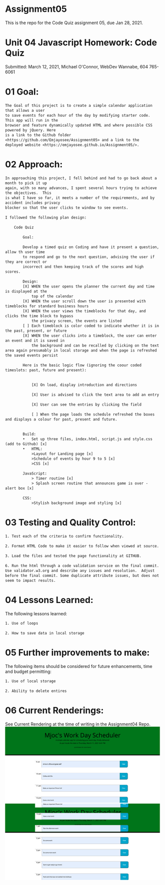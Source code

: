 # Assignment05
This is the repo for the Code Quiz assignment 05, due Jan 28, 2021.


# Unit 04 Javascript Homework: Code Quiz

Submitted: March 12, 2021, Michael O'Connor, WebDev Wannabe, 604 765-6061

# 01 Goal: 

    The Goal of this project is to create a simple calendar application that allows a user 
    to save events for each hour of the day by modifying starter code. This app will run in the 
    browser and feature dynamically updated HTML and where possible CSS powered by jQuery. Here 
    is a link to the Github folder <https://github.com/Emjayosee/Assignment05> and a link to the 
    deployed website <https://emjayosee.github.io/Assignment05/>.

# 02 Approach:

    In approaching this project, I fell behind and had to go back about a month to pick it up 
    again, with so many advances, I spent several hours trying to achieve the objectives.  This 
    is what I have so far, it meets a number of the requirements, and by accident includes privacy 
    blocker so that the user clicks te window to see events.  

    I followed the following plan design:

        Code Quiz

            Goal:

            Develop a timed quiz on Coding and have it present a question, allow th user time 
            to respond and go to the next question, advising the user if they are correct or 
            incorrect and then keeping track of the scores and high scores.

            Design:
            [X]	WHEN the user opens the planner the current day and time is displayed at the 
                top of the calendar
            [X]	WHEN the user scroll down the user is presented with timeblocks for standard business hours
            [X] WHEN the user views the timeblocks for that day, and clicks the time block to bypass 
                the privacy screen, the events are listed
            [ ] Each timeblock is color coded to indicate whether it is in the past, present, or future
            [X] WHEN the user clicks into a timeblock, the user can enter an event and it is saved in 
                the background and can be recalled by clicking on the text area again presumably in local storage and when the page is refreshed the saved events persist   
            
            Here is the basic logic flow (ignoring the coour coded timeslots: past, future and present):


                [X] On load, display introduction and directions

                [X] User is advised to click the text area to add an entry

                [X] User can see the entries by clicking the field

                [ ] When the page loads the schedule refreshed the boxes and displays a colour for past, present and future.


            Build:
            •	Set up three files, index.html, script.js and style.css (add to Github) [x]
            •	HTML:
                >Layout for Landing page [x]
                >Schedule of events by hour 9 to 5 [x]
                >CSS [x]

            JavaScript: 
                > Timer routine [x]
                > Splash screen routine that announces game is over - alert box [x]
            
            CSS:
                >Stylish background image and styling [x]
            


# 03 Testing and Quality Control:

    1. Test each of the criteria to confirm functionality.

    2. Format HTML Code to make it easier to follow when viewed at source.

    3. Load the files and tested the page functionality at GITHUB.

    6. Run the html through a code validation service on the final commit.  Use validator.w3.org and describe any issues and resolution.  Adjust before the final commit. Some duplicate attribute issues, but does not seem to impact results.

# 04 Lessons Learned:

The following lessons learned:

    1. Use of loops

    2. How to save data in local storage


# 05 Further improvements to make:

The following items should be considered for future enhancements, time and budget permitting:

    1. Use of local storage

    2. Ability to delete entires


# 06 Current Renderings:

See Current Rendering at the time of writing in the Assignment04 Repo. 
![alt text](Assets/Images/Morning.png)
![alt text](Assets/Images/Afternoon.png)

